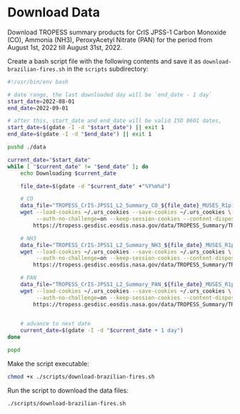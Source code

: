 # Download Data

Download TROPESS summary products for CrIS JPSS-1 Carbon Monoxide (CO), Ammonia (NH3), PeroxyAcetyl Nitrate (PAN) for the period from August 1st, 2022 till August 31st, 2022. 

Create a bash script file with the following contents and save it as `download-brazilian-fires.sh` in the `scripts` subdirectory:

```bash
#!/usr/bin/env bash

# date range, the last downloaded day will be `end_date - 1 day`
start_date=2022-08-01
end_date=2022-09-01

# after this, start_date and end_date will be valid ISO 8601 dates,
start_date=$(gdate -I -d "$start_date") || exit 1
end_date=$(gdate -I -d "$end_date") || exit 1

pushd ./data

current_date="$start_date"
while [ "$current_date" != "$end_date" ]; do 
    echo Downloading $current_date

    file_date=$(gdate -d "$current_date" +"%Y%m%d")

    # CO
    data_file="TROPESS_CrIS-JPSS1_L2_Summary_CO_${file_date}_MUSES_R1p17_FS_F0p6.nc"
    wget --load-cookies ~/.urs_cookies --save-cookies ~/.urs_cookies \
         --auth-no-challenge=on --keep-session-cookies --content-disposition --continue \
        https://tropess.gesdisc.eosdis.nasa.gov/data/TROPESS_Summary/TRPSYL2COCRS1FS.1/2022/$data_file

    # NH3
    data_file="TROPESS_CrIS-JPSS1_L2_Summary_NH3_${file_date}_MUSES_R1p17_FS_F0p6.nc"
    wget --load-cookies ~/.urs_cookies --save-cookies ~/.urs_cookies \
         --auth-no-challenge=on --keep-session-cookies --content-disposition --continue \
        https://tropess.gesdisc.eosdis.nasa.gov/data/TROPESS_Summary/TRPSYL2NH3CRS1FS.1/2022//$data_file

    # PAN
    data_file="TROPESS_CrIS-JPSS1_L2_Summary_PAN_${file_date}_MUSES_R1p17_FS_F0p6.nc"
    wget --load-cookies ~/.urs_cookies --save-cookies ~/.urs_cookies \
         --auth-no-challenge=on --keep-session-cookies --content-disposition --continue \
        https://tropess.gesdisc.eosdis.nasa.gov/data/TROPESS_Summary/TRPSYL2PANCRS1FS.1/2022/$data_file
    

    # advance to next date
    current_date=$(gdate -I -d "$current_date + 1 day")
done

popd
```

Make the script executable:

```bash
chmod +x ./scripts/download-brazilian-fires.sh
```

Run the script to download the data files:

```bash
./scripts/download-brazilian-fires.sh
```
